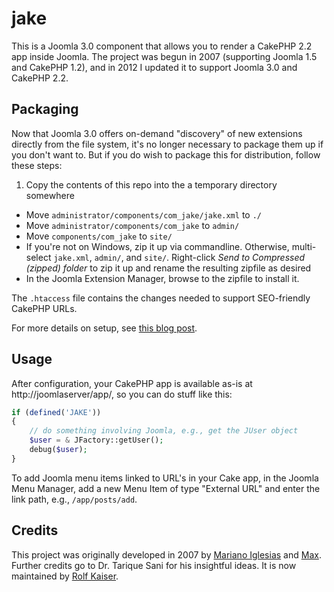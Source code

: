 jake
====

This is a Joomla 3.0 component that allows you to render a CakePHP 2.2 app inside Joomla.  The project was begun in 2007 (supporting Joomla 1.5 and CakePHP 1.2), 
and in 2012 I updated it to support Joomla 3.0 and CakePHP 2.2.

## Packaging
Now that Joomla 3.0 offers on-demand "discovery" of new extensions directly from the file system, it's no longer necessary to package them up if you don't want to.  But if you do wish to package this for distribution, 
follow these steps:

1.  Copy the contents of this repo into the a temporary directory somewhere
- Move `administrator/components/com_jake/jake.xml` to `./` 
- Move `administrator/components/com_jake` to `admin/`
- Move `components/com_jake` to `site/`
- If you're not on Windows, zip it up via commandline.  Otherwise, multi-select `jake.xml`, `admin/`, and `site/`.  Right-click *Send to Compressed (zipped) folder* to zip it up and rename 
the resulting zipfile as desired
- In the Joomla Extension Manager, browse to the zipfile to install it.

The `.htaccess` file contains the changes needed to support SEO-friendly CakePHP URLs.

For more details on setup, see [this blog post](http://blog.echothis.com/2012/09/26/jake-2-0-released/).

## Usage

After configuration, your CakePHP app is available as-is at http://joomlaserver/app/, so you can do stuff like this:

```php
if (defined('JAKE'))
{
    // do something involving Joomla, e.g., get the JUser object
    $user = & JFactory::getUser();
    debug($user);
}
```

To add Joomla menu items linked to URL's in your Cake app, in the Joomla Menu Manager, add a new Menu Item of type "External URL" and enter the link path, e.g., `/app/posts/add`.

## Credits

This project was originally developed in 2007 by [Mariano Iglesias](https://github.com/mariano) and [Max](http://www.gigapromoters.com/blog/). Further credits go to Dr. Tarique Sani for his insightful ideas.  It
is now maintained by [Rolf Kaiser](http://blog.echothis.com).